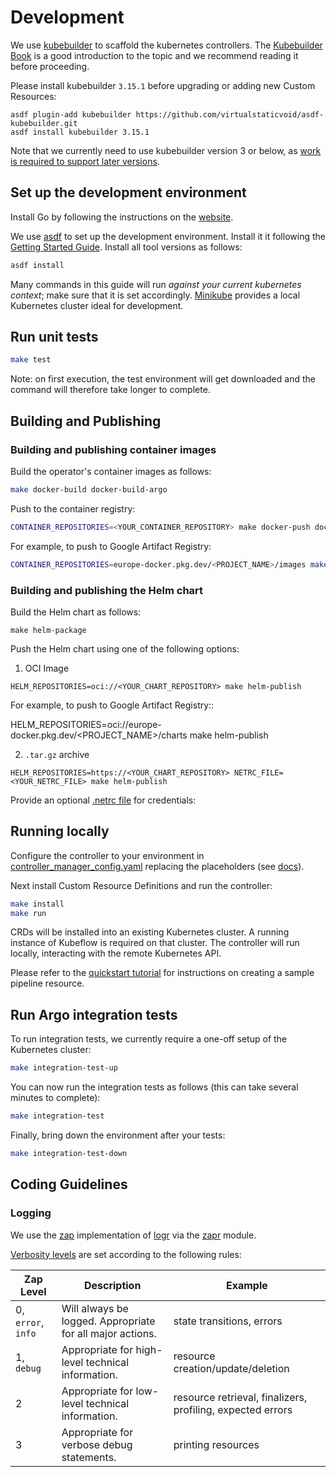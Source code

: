 # Development

We use [kubebuilder](https://github.com/kubernetes-sigs/kubebuilder) to scaffold the kubernetes controllers.
The [Kubebuilder Book](https://book.kubebuilder.io/) is a good introduction to the topic and we recommend reading it before proceeding.

Please install kubebuilder `3.15.1` before upgrading or adding new Custom Resources:
```
asdf plugin-add kubebuilder https://github.com/virtualstaticvoid/asdf-kubebuilder.git
asdf install kubebuilder 3.15.1
```
Note that we currently need to use kubebuilder version 3 or below, as [work is required to support later versions](https://github.com/sky-uk/kfp-operator/issues/381).

## Set up the development environment

Install Go by following the instructions on the [website](https://golang.org/doc/install).

We use [asdf](http://asdf-vm.com) to set up the development environment. Install it it following the [Getting Started Guide](http://asdf-vm.com/guide/getting-started.html).
Install all tool versions as follows:

```bash
asdf install
```

Many commands in this guide will run *against your current kubernetes context*; make sure that it is set accordingly. [Minikube](https://minikube.sigs.k8s.io/docs/start/) provides a local Kubernetes cluster ideal for development.

## Run unit tests

```sh
make test
```

Note: on first execution, the test environment will get downloaded and the command will therefore take longer to complete.

## Building and Publishing

### Building and publishing container images

Build the operator's container images as follows:

```sh
make docker-build docker-build-argo
```

Push to the container registry:

```sh
CONTAINER_REPOSITORIES=<YOUR_CONTAINER_REPOSITORY> make docker-push docker-push-argo
```

For example, to push to Google Artifact Registry:

```sh
CONTAINER_REPOSITORIES=europe-docker.pkg.dev/<PROJECT_NAME>/images make docker-push docker-push-argo
```

### Building and publishing the Helm chart

Build the Helm chart as follows:

```shell
make helm-package
```

Push the Helm chart using one of the following options:

1. OCI Image
```shell
HELM_REPOSITORIES=oci://<YOUR_CHART_REPOSITORY> make helm-publish
```

For example, to push to Google Artifact Registry::

HELM_REPOSITORIES=oci://europe-docker.pkg.dev/<PROJECT_NAME>/charts make helm-publish

2. `.tar.gz` archive

```shell
HELM_REPOSITORIES=https://<YOUR_CHART_REPOSITORY> NETRC_FILE=<YOUR_NETRC_FILE> make helm-publish
```

Provide an optional [.netrc file](https://www.gnu.org/software/inetutils/manual/html_node/The-_002enetrc-file.html) for credentials:

## Running locally

Configure the controller to your environment in [controller_manager_config.yaml](../../config/manager/controller_manager_config.yaml) replacing the placeholders (see [docs](../README.md#configuration)).

Next install Custom Resource Definitions and run the controller:

```sh
make install
make run
```

CRDs will be installed into an existing Kubernetes cluster. A running instance of Kubeflow is required on that cluster. The controller will run locally, interacting with the remote Kubernetes API.

Please refer to the [quickstart tutorial](../quickstart) for instructions on creating a sample pipeline resource.

## Run Argo integration tests

To run integration tests, we currently require a one-off setup of the Kubernetes cluster:

```sh
make integration-test-up
```

You can now run the integration tests as follows (this can take several minutes to complete):

```sh
make integration-test
```

Finally, bring down the environment after your tests:

```sh
make integration-test-down
```

## Coding Guidelines

### Logging

We use the [zap](https://github.com/uber-go/zap) implementation of [logr](https://github.com/go-logr/logr) via the [zapr](https://github.com/go-logr/zapr) module.

[Verbosity levels](https://github.com/go-logr/logr#why-v-levels) are set according to the following rules:

| Zap Level | Description | Example |
| --- | --- | --- |
| 0, `error`, `info` | Will always be logged. Appropriate for all major actions. | state transitions, errors |
| 1, `debug` | Appropriate for high-level technical information. | resource creation/update/deletion |
| 2 | Appropriate for low-level technical information. | resource retrieval, finalizers, profiling, expected errors |
| 3 | Appropriate for verbose debug statements. | printing resources |
